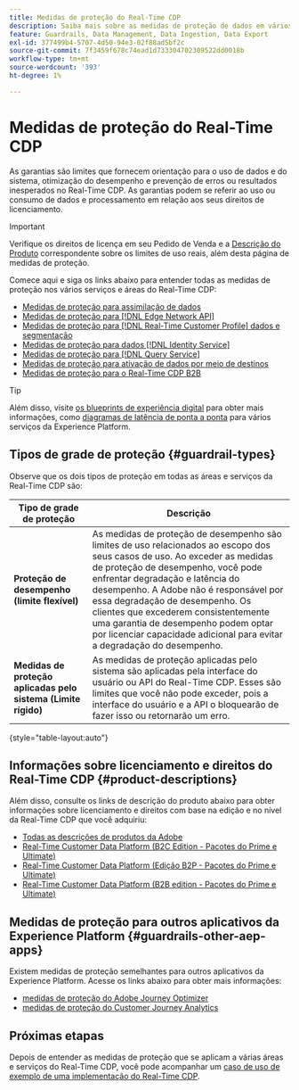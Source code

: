 ```yaml
---
title: Medidas de proteção do Real-Time CDP
description: Saiba mais sobre as medidas de proteção de dados em vários serviços e áreas do Real-Time CDP.
feature: Guardrails, Data Management, Data Ingestion, Data Export
exl-id: 377499b4-5707-4d50-94e3-02f88ad5bf2c
source-git-commit: 7f3459f678c74ead1d733304702309522dd0018b
workflow-type: tm+mt
source-wordcount: '393'
ht-degree: 1%

---
```


# Medidas de proteção do Real-Time CDP

As garantias são limites que fornecem orientação para o uso de dados e do sistema, otimização do desempenho e prevenção de erros ou resultados inesperados no Real-Time CDP. As garantias podem se referir ao uso ou consumo de dados e processamento em relação aos seus direitos de licenciamento.

>[!IMPORTANT]
>
>Verifique os direitos de licença em seu Pedido de Venda e a [Descrição do Produto](https://helpx.adobe.com/legal/product-descriptions.html?lang=pt-BR) correspondente sobre os limites de uso reais, além desta página de medidas de proteção.

Comece aqui e siga os links abaixo para entender todas as medidas de proteção nos vários serviços e áreas do Real-Time CDP:

* [Medidas de proteção para assimilação de dados](/help/ingestion/guardrails.md)
* [Medidas de proteção para [!DNL Edge Network API]](https://developer.adobe.com/data-collection-apis/docs/getting-started/guardrails/)
* [Medidas de proteção para  [!DNL Real-Time Customer Profile]  dados e segmentação](/help/profile/guardrails.md)
* [Medidas de proteção para dados [!DNL Identity Service] ](/help/identity-service/guardrails.md)
* [Medidas de proteção para  [!DNL Query Service]](/help/query-service/guardrails.md)
* [Medidas de proteção para ativação de dados por meio de destinos](/help/destinations/guardrails.md)
* [Medidas de proteção para o Real-Time CDP B2B](/help/rtcdp/b2b-guardrails.md)

>[!TIP]
>
>Além disso, visite [os blueprints de experiência digital](https://experienceleague.adobe.com/docs/blueprints-learn/architecture/architecture-overview/deployment/guardrails.html) para obter mais informações, como [diagramas de latência de ponta a ponta](https://experienceleague.adobe.com/docs/blueprints-learn/architecture/architecture-overview/deployment/guardrails.html?lang=en#end-to-end-latency-diagrams) para vários serviços da Experience Platform.

## Tipos de grade de proteção {#guardrail-types}

Observe que os dois tipos de proteção em todas as áreas e serviços da Real-Time CDP são:

| Tipo de grade de proteção | Descrição |
|----------|---------|
| **Proteção de desempenho (limite flexível)** | As medidas de proteção de desempenho são limites de uso relacionados ao escopo dos seus casos de uso. Ao exceder as medidas de proteção de desempenho, você pode enfrentar degradação e latência do desempenho. A Adobe não é responsável por essa degradação de desempenho. Os clientes que excederem consistentemente uma garantia de desempenho podem optar por licenciar capacidade adicional para evitar a degradação do desempenho. |
| **Medidas de proteção aplicadas pelo sistema (Limite rígido)** | As medidas de proteção aplicadas pelo sistema são aplicadas pela interface do usuário ou API do Real-Time CDP. Esses são limites que você não pode exceder, pois a interface do usuário e a API o bloquearão de fazer isso ou retornarão um erro. |

{style="table-layout:auto"}

## Informações sobre licenciamento e direitos do Real-Time CDP {#product-descriptions}

Além disso, consulte os links de descrição do produto abaixo para obter informações sobre licenciamento e direitos com base na edição e no nível da Real-Time CDP que você adquiriu:

* [Todas as descrições de produtos da Adobe](https://helpx.adobe.com/legal/product-descriptions.html?lang=pt-BR)
* [Real-Time Customer Data Platform (B2C Edition - Pacotes do Prime e Ultimate)](https://helpx.adobe.com/legal/product-descriptions/real-time-customer-data-platform-b2c-edition-prime-and-ultimate-packages.html)
* [Real-Time Customer Data Platform (Edição B2P - Pacotes do Prime e Ultimate)](https://helpx.adobe.com/legal/product-descriptions/real-time-customer-data-platform-b2p-edition-prime-and-ultimate-packages.html)
* [Real-Time Customer Data Platform (B2B edition - Pacotes do Prime e Ultimate)](https://helpx.adobe.com/legal/product-descriptions/real-time-customer-data-platform-b2b-edition-prime-and-ultimate-packages.html)

## Medidas de proteção para outros aplicativos da Experience Platform  {#guardrails-other-aep-apps}

Existem medidas de proteção semelhantes para outros aplicativos da Experience Platform. Acesse os links abaixo para obter mais informações:

* [medidas de proteção do Adobe Journey Optimizer](https://experienceleague.adobe.com/docs/journey-optimizer/using/get-started/guardrails.html?lang=en)
* [medidas de proteção do Customer Journey Analytics](https://experienceleague.adobe.com/docs/analytics-platform/using/cja-admin/guardrails.html)

## Próximas etapas

Depois de entender as medidas de proteção que se aplicam a várias áreas e serviços do Real-Time CDP, você pode acompanhar um [caso de uso de exemplo de uma implementação do Real-Time CDP](/help/rtcdp/get-started.md).
